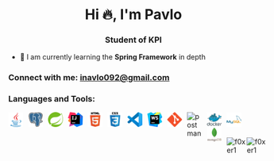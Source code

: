 

<h1 align="center">Hi 🔥, I'm Pavlo</h1>
<h3 align="center">Student of KPI</h3>

- 📙 I am currently learning the **Spring Framework** in depth

<h3 align="left">Connect with me: <a href="mailto:inavlo092@gmail.com">inavlo092@gmail.com</a></h3>

<p align="left">
</p>

<h3 align="left">Languages and Tools:</h3>

  
<img align="left" src="https://raw.githubusercontent.com/devicons/devicon/master/icons/java/java-original.svg" alt="java" width="30px" style="padding-right:10px;"/>
<img align="left" src="https://github.com/devicons/devicon/blob/master/icons/postgresql/postgresql-original.svg" alt="postgresql" width="30px" style="padding-right:10px;"/>
<img align="left" src="https://raw.githubusercontent.com/devicons/devicon/master/icons/spring/spring-original.svg" alt="spring" width="30px" style="padding-right:10px;"/>
<img align="left" src="https://github.com/JetBrains/logos/blob/master/web/intellij-idea/intellij-idea.svg" alt="intellij-idea" width="30px" style="padding-right:10px;"/>
<img align="left" src="https://raw.githubusercontent.com/devicons/devicon/master/icons/html5/html5-original-wordmark.svg" alt="html5"  width="30px" style="padding-right:10px;"/>
<img align="left" src="https://raw.githubusercontent.com/devicons/devicon/master/icons/css3/css3-original-wordmark.svg" alt="css3"  width="30px" style="padding-right:10px;"/>
<img align="left" src="https://github.com/devicons/devicon/blob/master/icons/vscode/vscode-original.svg" alt="vscode" width="30px" style="padding-right:10px;"/>
<img align="left" src="https://github.com/JetBrains/logos/blob/master/web/webstorm/webstorm.svg" alt="webstorm" width="30px" style="padding-right:10px;"/>
<img align="left" src="https://raw.githubusercontent.com/devicons/devicon/1119b9f84c0290e0f0b38982099a2bd027a48bf1/icons/git/git-original.svg" alt="git" width="30px" style="padding-right:10px;"/>
<img align="left" src="https://raw.githubusercontent.com/flathub/com.getpostman.Postman/d2553e6a8b07578c156ddd9dee854029e67325a6/logo-mark.svg" alt="postman" width="30px" style="padding-right:10px;"/>
<img align="left" src="https://raw.githubusercontent.com/devicons/devicon/master/icons/docker/docker-original-wordmark.svg" alt="docker" width="30px" style="padding-right:10px;"/>
<img align="left" src="https://raw.githubusercontent.com/devicons/devicon/master/icons/mysql/mysql-original-wordmark.svg" alt="mysql" width="30px" style="padding-right:10px;"/>
<img align="left" src="https://raw.githubusercontent.com/devicons/devicon/master/icons/mongodb/mongodb-original-wordmark.svg" alt="mongodb" width="30px" style="padding-right:10px;"/>
<br />
<br />
<br />

<div style="display: flex; flex-direction: row; align-items: center; ">
  <p style="margin: 0;"><img src="https://github-readme-stats.vercel.app/api?username=f0xer1&show_icons=true&hide_border=true&locale=en&theme=dark" alt="f0xer1" /></p>
  <p style="margin: 0;"><img src="https://github-readme-stats.vercel.app/api/top-langs?username=f0xer1&show_icons=true&hide_border=true&locale=en&layout=compact&theme=dark" alt="f0xer1" /></p>
</div>


